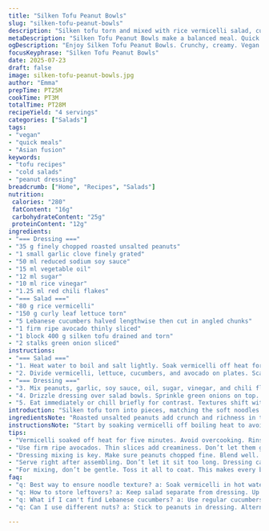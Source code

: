 ```yaml
---
title: "Silken Tofu Peanut Bowls"
slug: "silken-tofu-peanut-bowls"
description: "Silken tofu torn and mixed with rice vermicelli salad, cucumber, avocado, and peanuts. A tangy peanut garlic dressing with soy and rice vinegar. Quick soak vermicelli with cool rinse. Crunch from Lebanese cucumbers, softness of ripe avocado, and spicy chili crisp optional. No nuts beyond peanuts, vegan, no dairy, no eggs. Simple, fresh, balanced textures and flavors. Ready under 30 minutes, no cooking beyond boiling vermicelli. Dressing stays punchy with garlic, chili flakes, and a hint of sweetness. A vegan cold bowl with layers of crisp, silky, creamy, and spicy notes."
metaDescription: "Silken Tofu Peanut Bowls make a balanced meal. Quick prep. Fresh flavors blend. Ready in under 30 minutes."
ogDescription: "Enjoy Silken Tofu Peanut Bowls. Crunchy, creamy. Vegan delight with tangy dressing. Perfect for a quick meal."
focusKeyphrase: "Silken Tofu Peanut Bowls"
date: 2025-07-23
draft: false
image: silken-tofu-peanut-bowls.jpg
author: "Emma"
prepTime: PT25M
cookTime: PT3M
totalTime: PT28M
recipeYield: "4 servings"
categories: ["Salads"]
tags:
- "vegan"
- "quick meals"
- "Asian fusion"
keywords:
- "tofu recipes"
- "cold salads"
- "peanut dressing"
breadcrumb: ["Home", "Recipes", "Salads"]
nutrition: 
 calories: "280"
 fatContent: "16g"
 carbohydrateContent: "25g"
 proteinContent: "12g"
ingredients:
- "=== Dressing ==="
- "35 g finely chopped roasted unsalted peanuts"
- "1 small garlic clove finely grated"
- "50 ml reduced sodium soy sauce"
- "15 ml vegetable oil"
- "12 ml sugar"
- "10 ml rice vinegar"
- "1.25 ml red chili flakes"
- "=== Salad ==="
- "80 g rice vermicelli"
- "150 g curly leaf lettuce torn"
- "5 Lebanese cucumbers halved lengthwise then cut in angled chunks"
- "1 firm ripe avocado thinly sliced"
- "1 block 400 g silken tofu drained and torn"
- "2 stalks green onion sliced"
instructions:
- "=== Salad ==="
- "1. Heat water to boil and salt lightly. Soak vermicelli off heat for 5 minutes until tender. Drain. Rinse under cold water, drain well. Cut noodles into thirds."
- "2. Divide vermicelli, lettuce, cucumbers, and avocado on plates. Scatter torn tofu over all."
- "=== Dressing ==="
- "3. Mix peanuts, garlic, soy sauce, oil, sugar, vinegar, and chili flakes in a bowl. Season with pepper."
- "4. Drizzle dressing over salad bowls. Sprinkle green onions on top. Serve with chili crisp on side if you want extra heat."
- "5. Eat immediately or chill briefly for contrast. Textures shift with cold silky tofu and crunchy cucumber."
introduction: "Silken tofu torn into pieces, matching the soft noodles and fresh veg. Crunch from chopped roasted peanuts folded into a garlicky soy dressing. Crisp Lebanese cucumber chopped sharp. Avocado slices bring cream with delicate firmness—not mushy. Vermicelli soaked just enough to soften, then chilled. A bowl with pops of heat from chili flakes, sweet vinegar bite, and creamy tofu cool. No baking, frying, or long cooking. Vegan, nut-free besides peanuts, lactose-free, egg-free. Edgy, textural, quick to assemble. Ready in under half an hour. A fresh bowl, layered with flavor and contrast, every bite different. Optional chili crisp for those who want to kick it up."
ingredientsNote: "Roasted unsalted peanuts add crunch and richness in the dressing. Use reduced sodium soy to keep the salty note balanced. Garlic grated fine so it surrenders flavor evenly. Oil is neutral vegetable, a lighter touch than sesame oil but feel free to swap for depth. Sugar and vinegar balance acidity and sweet. Lebanese cucumbers work great for crunch and mildness. Silken tofu soft but firm enough to tear and hold shape, draining it helps. Avocados should be firm but ripe to slice thin without breaking. Green onions for freshness and slight pungency. Vermicelli rice noodles soak quickly—don’t boil fully to avoid mushy. This salad suits cold or room temp eating. Chili crisp is optional but adds pop of heat and texture not from peanuts."
instructionsNote: "Start by soaking vermicelli off boiling heat to avoid overcooking and losing texture. Cold rinse stops cooking immediately. Cut noodles small for balanced bites. Assemble greens first to help marinade absorb dressing and keep moisture away from tofu. Tofu best torn, not sliced, breakup reveals soft interior and holds dressing better. Mix dressing ingredients in a bowl, adjust sugar and vinegar to taste. Pepper to finish. Combine salad, pour dressing at last minute to prevent sogginess. Sprinkle green onion thin and last to preserve crispness. Serve with chili crisp alongside so diners can add heat gradually. The salad can rest 10 minutes cold to meld flavors but best just after assembling. If doubling recipe, dress just before serving for freshness."
tips:
- "Vermicelli soaked off heat for five minutes. Avoid overcooking. Rinse under cold water. This ensures texture stays intact. Cut noodles. Right size for bites."
- "Use firm ripe avocados. Thin slices add creaminess. Don’t let them get mushy. Choose Lebanese cucumbers for crunch. Not too strong in flavor. They hold well in salad."
- "Dressing mixing is key. Make sure peanuts chopped fine. Blend well. Let flavors mingle. Adjust the sugar and vinegar. Always taste. Garlic needs to spread through."
- "Serve right after assembling. Don’t let it sit too long. Dressing can make everything soggy. Keeping ingredients dry is essential. Add chili crisp as desired. Optional spice control."
- "For mixing, don’t be gentle. Toss it all to coat. This makes every bite tasty. Green onions sprinkle last. Keep them fresh. Just before serving on top."
faq:
- "q: Best way to ensure noodle texture? a: Soak vermicelli in hot water. Off heat for five minutes. Rinse cold. Cut for better bites. Easy approach works."
- "q: How to store leftovers? a: Keep salad separate from dressing. Up to two days in fridge. Noodles can turn mushy if mixed. Pack in airtight. Makes it last."
- "q: What if I can't find Lebanese cucumbers? a: Use regular cucumbers. They might be watery. Seedless is best for crunch. Slice thick for bite size."
- "q: Can I use different nuts? a: Stick to peanuts in dressing. Alternatives might change flavor. Other nuts can be toppings. But keep it nut-free for base."

---
```

